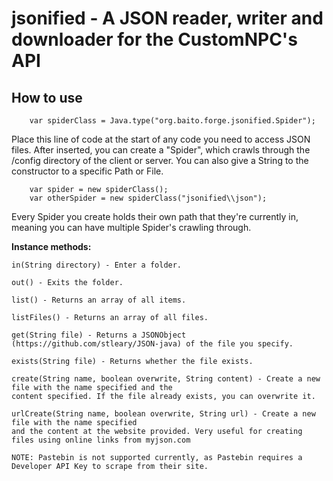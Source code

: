 # jsonified - A JSON reader, writer and downloader for the CustomNPC's API
## How to use
```
    var spiderClass = Java.type("org.baito.forge.jsonified.Spider");
```
Place this line of code at the start of any code you need to access JSON files.
After inserted, you can create a "Spider", which crawls through the /config directory of the client or server.
You can also give a String to the constructor to a specific Path or File.
```
    var spider = new spiderClass();
    var otherSpider = new spiderClass("jsonified\\json");
```
Every Spider you create holds their own path that they're currently in, meaning you can have multiple Spider's crawling through. 

**Instance methods:**

    in(String directory) - Enter a folder.
    
    out() - Exits the folder.
    
    list() - Returns an array of all items.
    
    listFiles() - Returns an array of all files.
    
    get(String file) - Returns a JSONObject (https://github.com/stleary/JSON-java) of the file you specify. 
    
    exists(String file) - Returns whether the file exists.
    
    create(String name, boolean overwrite, String content) - Create a new file with the name specified and the 
    content specified. If the file already exists, you can overwrite it.
    
    urlCreate(String name, boolean overwrite, String url) - Create a new file with the name specified 
    and the content at the website provided. Very useful for creating files using online links from myjson.com
    
    NOTE: Pastebin is not supported currently, as Pastebin requires a Developer API Key to scrape from their site.
    
